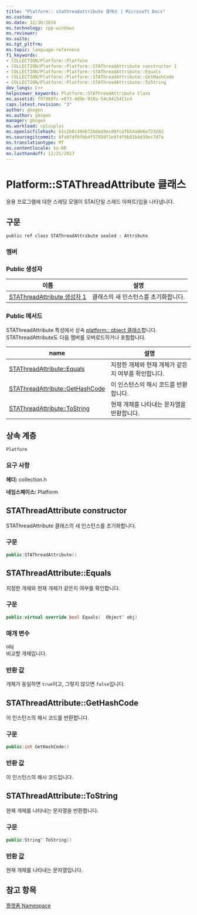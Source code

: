 ```yaml
---
title: "Platform:: stathreadattribute 클래스 | Microsoft Docs"
ms.custom: 
ms.date: 12/30/2016
ms.technology: cpp-windows
ms.reviewer: 
ms.suite: 
ms.tgt_pltfrm: 
ms.topic: language-reference
f1_keywords:
- COLLECTION/Platform::Platform
- COLLECTION/Platform::Platform::STAThreadAttribute constructor 1
- COLLECTION/Platform::Platform::STAThreadAttribute::Equals
- COLLECTION/Platform::Platform::STAThreadAttribute::GetHashCode
- COLLECTION/Platform::Platform::STAThreadAttribute::ToString
dev_langs: C++
helpviewer_keywords: Platform::STAThreadAttribute Class
ms.assetid: f97960fc-e673-4d9e-910a-54c8415411c4
caps.latest.revision: "3"
author: ghogen
ms.author: ghogen
manager: ghogen
ms.workload: cplusplus
ms.openlocfilehash: b1c2b8c38d672b6bd3ecd0fcafb54a9b6e723202
ms.sourcegitcommit: 8fa8fdf0fbb4f57950f1e8f4f9b81b4d39ec7d7a
ms.translationtype: MT
ms.contentlocale: ko-KR
ms.lasthandoff: 12/21/2017
---
```

# <a name="platformstathreadattribute-class"></a>Platform::STAThreadAttribute 클래스
응용 프로그램에 대한 스레딩 모델이 STA(단일 스레드 아파트)임을 나타냅니다.  
  
## <a name="syntax"></a>구문  
  
```  
public ref class STAThreadAttribute sealed : Attribute  
```  
  
### <a name="members"></a>멤버  
  
### <a name="public-constructors"></a>Public 생성자  
  
|이름|설명|  
|----------|-----------------|  
|[STAThreadAttribute 생성자 1](#ctor)|클래스의 새 인스턴스를 초기화합니다.|  
  
### <a name="public-methods"></a>Public 메서드  
 STAThreadAttribute 특성에서 상속 [platform:: object 클래스](../cppcx/platform-object-class.md)합니다. STAThreadAttribute도 다음 멤버를 오버로드하거나 포함합니다.  
  
|name|설명|  
|----------|-----------------|  
|[STAThreadAttribute::Equals](#equals)|지정한 개체와 현재 개체가 같은지 여부를 확인합니다.|  
|[STAThreadAttribute::GetHashCode](#gethashcode)|이 인스턴스의 해시 코드를 반환합니다.|  
|[STAThreadAttribute::ToString](#tostring)|현재 개체를 나타내는 문자열을 반환합니다.|  
  
## <a name="inheritance-hierarchy"></a>상속 계층  
 `Platform`  
  
### <a name="requirements"></a>요구 사항  
 **헤더:** collection.h  
  
 **네임스페이스:** Platform  



## <a name="ctor"></a> STAThreadAttribute constructor
STAThreadAttribute 클래스의 새 인스턴스를 초기화합니다.  
  
### <a name="syntax"></a>구문  
  
```cpp  
public:STAThreadAttribute()  
```  
  


## <a name="equals"></a>STAThreadAttribute::Equals
지정한 개체와 현재 개체가 같은지 여부를 확인합니다.  
  
### <a name="syntax"></a>구문  
  
```cpp  
public:virtual override bool Equals(  Object^ obj)  
```  
  
### <a name="parameters"></a>매개 변수  
 obj  
 비교할 개체입니다.  
  
### <a name="return-value"></a>반환 값  
 개체가 동일하면 `true`이고, 그렇지 않으면 `false`입니다.  
  


## <a name="gethashcode"></a>STAThreadAttribute::GetHashCode
이 인스턴스의 해시 코드를 반환합니다.  
  
### <a name="syntax"></a>구문  
  
```cpp  
public:int GetHashCode()  
```  
  
### <a name="return-value"></a>반환 값  
 이 인스턴스의 해시 코드입니다.  
  


## <a name="tostring"></a>STAThreadAttribute::ToString
현재 개체를 나타내는 문자열을 반환합니다.  
  
### <a name="syntax"></a>구문  
  
```cpp  
public:String^ ToString()  
```  
  
### <a name="return-value"></a>반환 값  
 현재 개체를 나타내는 문자열입니다.  
  

  
## <a name="see-also"></a>참고 항목  
 [플랫폼 Namespace](platform-namespace-c-cx.md)